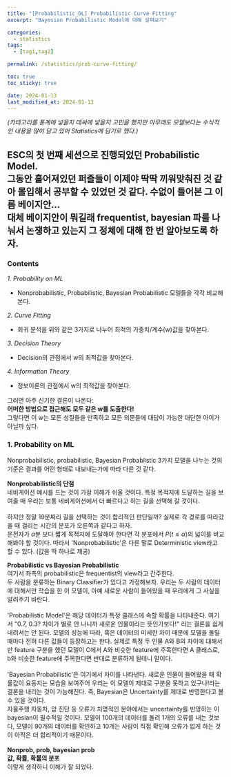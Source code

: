 ```yaml
---
title: "[Probabilistic_DL] Probabilistic Curve Fitting"
excerpt: "Bayesian Probabilistic Model에 대해 살펴보기"

categories:
  - statistics
tags:
  - [tag1,tag2]

permalink: /statistics/prob-curve-fitting/

toc: true
toc_sticky: true

date: 2024-01-13
last_modified_at: 2024-01-13
---
```


*(카테고리를 통계에 넣을지 데싸에 넣을지 고민을 했지만 아무래도 모델보다는 수식적인 내용을 많이 담고 있어 Statistics에 담기로 했다.)*

ESC의 첫 번째 세션으로 진행되었던 Probabilistic Model.<br> 
그동안 흩어져있던 퍼즐들이 이제야 딱딱 끼워맞춰진 것 같아 몰입해서 공부할 수 있었던 것 같다. 수없이 들어본 그 이름 베이지안...<br>
대체 베이지안이 뭐길래 frequentist, bayesian 파를 나눠서 논쟁하고 있는지 그 정체에 대해 한 번 알아보도록 하자.<br>
---

### Contents
*1. Probability on ML*
  - Nonprobabilistic, Probabilistic, Bayesian Probabilistic 모델들을 각각 비교해본다.

*2. Curve Fitting*
  - 회귀 분석을 위와 같은 3가지로 나누어 최적의 가중치/계수(w)값을 찾아본다.

*3. Decision Theory*
  - Decision의 관점에서 w의 최적값을 찾아본다.

*4. Information Theory*
  - 정보이론의 관점에서 w의 최적값을 찾아본다.

그러면 아주 신기한 결론이 나온다:<br>
**어떠한 방법으로 접근해도 모두 같은 w를 도출한다!**<br>
그렇다면 이 w는 모든 성질들을 만족하고 모든 의문들에 대답이 가능한 대단한 아이가 아닐까 싶다.
<br>
### 1. Probability on ML
Nonprobabilistic, probabilistic, Bayesian Probablistic 3가지 모델을 나누는 것의 기준은 결과를 어떤 형태로 내보내는가에 따라 다른 것 같다.

**Nonprobabilistic의 단점**<br>
네비게이션 예시를 드는 것이 가장 이해가 쉬울 것이다. 특정 목적지에 도달하는 길을 보여줄 때 우리는 보통 네비게이션에서 더 빠르다고 하는 길을 선택해 갈 것이다.<br>
<br>
하지만 정말 19분짜리 길을 선택하는 것이 합리적인 판단일까? 실제로 각 경로를 따라갔을 때 걸리는 시간의 분포가 오른쪽과 같다고 하자. <br>
운전자가 $\alpha$분 보다 짧게 목적지에 도달해야 한다면 각 분포에서 $P(t\le \alpha)$의 넓이를 비교해봐야 할 것이다.
따라서 'Nonprobabilistic'은 다른 말로 Deterministic view라고 할 수 있다. (값을 딱 하나로 제공)<br>

**Probabilistic vs Bayesian Probabilistic**<br>
여기서 좌측의 probabilistic은 frequentist의 view라고 간주한다.<br>
두 사람을 분류하는 Binary Classifier가 있다고 가정해보자. 우리는 두 사람의 데이터에 대해서만 학습을 한 이 모델이, 아예 새로운 사람이 들어왔을 때 우리에게 그 사실을 알려주기 바란다.<br>
<br>
'Probabilistic Model'은 해당 데이터가 특정 클래스에 속할 확률을 나타내준다. 여기서 "0.7, 0.3? 차이가 별로 안 나니까 새로운 인물이라는 뜻인가보다!" 라는 결론을 쉽게 내려서는 안 된다. 모델의 성능에 따라, 혹은 데이터의 미세한 차이 때문에 모델을 돌릴 때마다 전혀 다른 값들이 등장하고는 한다. 실제로 특정 두 인물 A와 B의 차이에 대해서만 feature 구분을 했던 모델이 C에서 A와 비슷한 feature에 주목한다면 A 클래스로, b와 비슷한 feature에 주목한다면 반대로 분류하게 될테니 말이다.<br>
<br>
'Bayesian Probabilistic'은 여기에서 차이를 나타낸다. 새로운 인물이 들어왔을 때 확률값이 요동치는 모습을 보여주어 우리는 이 모델이 제대로 구분을 못하고 있구나!라는 결론을 내리는 것이 가능해진다. 즉, Bayesian은 Uncertainty를 제대로 반영한다고 볼 수 있을 것이다. <br>
자율주행 자동차, 암 진단 등 오류가 치명적인 분야에서는 uncertainty를 반영하는 이 bayesian이 필수적일 것이다. 모델이 100개의 데이터를 돌려 1개의 오류를 내는 것보다, 모델이 90개의 데이터를 확인하고 10개는 사람이 직접 확인해 오류가 없게 하는 것이 아직은 더 합리적이기 때문이다. <br>
<br>
**Nonprob, prob, bayesian prob**<br>
**값, 확률, 확률의 분포**<br>
이렇게 생각하니 이해가 잘 되었다.<br>

